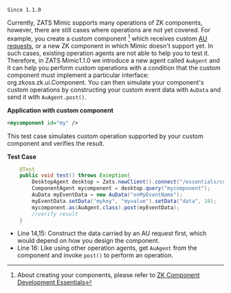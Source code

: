 

`Since 1.1.0`

Currently, ZATS Mimic supports many operations of ZK components,
however, there are still cases where operations are not yet covered. For
example, you create a custom component [^1] which receives custom [ AU
requests](ZK_Client-side_Reference/Communication/AU_Requests/Client-side_Firing),
or a new ZK component in which Mimic doesn't support yet. In such cases,
existing operation agents are not able to help you to test it.
Therefore, in ZATS Mimic1.1.0 we introduce a new agent called `AuAgent`
and it can help you perform custom operations with a condition that the
custom component must implement a particular interface:
<javadoc>org.zkoss.zk.ui.Component</javadoc>. You can then simulate your
component's custom operations by constructing your custom event data
with `AuData` and send it with `AuAgent.post()`.

**Application with custom component**

``` xml
<mycomponent id="my" />
```

This test case simulates custom operation supported by your custom
component and verifies the result.

**Test Case**

``` java
    @Test
    public void test() throws Exception{
        DesktopAgent desktop = Zats.newClient().connect("/essentials/custom.zul");
        ComponentAgent mycomponent = desktop.query("mycomponent");
        AuData myEventData = new AuData("onMyEventName");
        myEventData.setData("mykey", "myvalue").setData("data", 10);
        mycomponent.as(AuAgent.class).post(myEventData);
        //verify result
    }
```

- Line 14,15: Construct the data carried by an AU request first, which
  would depend on how you design the component.
- Line 16: Like using other operation agents, get `AuAgent` from the
  component and invoke `post()` to perform an operation.

<references/>

 

[^1]: About creating your components, please refer to [ZK Component
    Development
    Essentials](ZK_Component_Development_Essentials)
